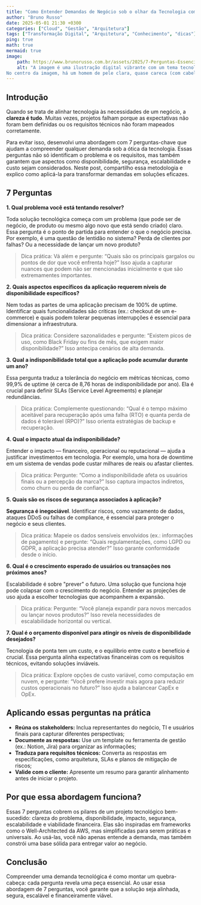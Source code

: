```yaml
---
title: "Como Entender Demandas de Negócio sob o olhar da Tecnologia com 7 Perguntas Essenciais"
author: "Bruno Russo"
date: 2025-05-01 21:30 +0300
categories: ["Cloud", "Gestão", "Arquitetura"]
tags: ["Transformação Digital", "Arquitetura", "Conhecimento", "dicas"]
ping: true
math: true
mermaid: true
image: 
    path: https://www.brunorusso.com.br/assets/2025/7-Perguntas-Essenciais.jpg
    alt: "A imagem é uma ilustração digital vibrante com um tema tecnológico, projetada para promover um artigo sobre 7 perguntas para alinhar tecnologia e negócios. O fundo apresenta um gradiente de azul e roxo, criando uma estética futurista e high-tech. Há linhas finas e curvas suaves ao fundo, que lembram fluxos de dados ou circuitos digitais, adicionando um toque de dinamismo.
No centro da imagem, há um homem de pele clara, quase careca (com cabelo muito curto), usando óculos de armação preta. Ele está sorrindo e parece confiante. Sua roupa é casual: uma camisa polo azul, calça jeans azul e tênis brancos. Ele está em pé sobre uma plataforma circular que tem um leve brilho, sugerindo um ambiente tecnológico avançado. Suas mãos estão nos bolsos, transmitindo uma postura relaxada. Ao redor do homem, flutuam sete caixas de diálogo retangulares com bordas arredondadas e um leve brilho translúcido, como se fossem hologramas. Cada caixa contém um ícone e uma palavra que representam as sete perguntas mencionadas no artigo. As caixas estão posicionadas em um círculo ao redor do homem, algumas mais à esquerda, outras à direita, e algumas acima ou abaixo dele."
---
```


## Introdução

Quando se trata de alinhar tecnologia às necessidades de um negócio, a **clareza é tudo**. Muitas vezes, projetos falham porque as expectativas não foram bem definidas ou os requisitos técnicos não foram mapeados corretamente.

Para evitar isso, desenvolvi uma abordagem com 7 perguntas-chave que ajudam a compreender qualquer demanda sob a ótica da tecnologia. Essas perguntas não só identificam o problema e os requisitos, mas também garantem que aspectos como disponibilidade, segurança, escalabilidade e custo sejam considerados. Neste post, compartilho essa metodologia e explico como aplicá-la para transformar demandas em soluções eficazes.


## 7 Perguntas
 
**1. Qual problema você está tentando resolver?**

Toda solução tecnológica começa com um problema (que pode ser de negócio, de produto ou mesmo algo novo que está sendo criado) claro. Essa pergunta é o ponto de partida para entender o que o negócio precisa. Por exemplo, é uma questão de lentidão no sistema? Perda de clientes por falhas? Ou a necessidade de lançar um novo produto?

> Dica prática: Vá além e pergunte: “Quais são os principais gargalos ou pontos de dor que você enfrenta hoje?” Isso ajuda a capturar nuances que podem não ser mencionadas inicialmente e que são extremamentes importantes.


**2. Quais aspectos específicos da aplicação requerem níveis de disponibilidade específicos?**

Nem todas as partes de uma aplicação precisam de 100% de uptime. Identificar quais funcionalidades são críticas (ex.: checkout de um e-commerce) e quais podem tolerar pequenas interrupções é essencial para dimensionar a infraestrutura.

> Dica prática: Considere sazonalidades e pergunte: “Existem picos de uso, como Black Friday ou fins de mês, que exigem maior disponibilidade?” Isso antecipa cenários de alta demanda.


**3. Qual a indisponibilidade total que a aplicação pode acumular durante um ano?**

Essa pergunta traduz a tolerância do negócio em métricas técnicas, como 99,9% de uptime (é cerca de 8,76 horas de indisponibilidade por ano). Ela é crucial para definir SLAs (Service Level Agreements) e planejar redundâncias.

> Dica prática: Complemente questionando: “Qual é o tempo máximo aceitável para recuperação após uma falha (RTO) e quanta perda de dados é tolerável (RPO)?” Isso orienta estratégias de backup e recuperação.


**4. Qual o impacto atual da indisponibilidade?**

Entender o impacto — financeiro, operacional ou reputacional — ajuda a justificar investimentos em tecnologia. Por exemplo, uma hora de downtime em um sistema de vendas pode custar milhares de reais ou afastar clientes.

> Dica prática: Pergunte: “Como a indisponibilidade afeta os usuários finais ou a percepção da marca?” Isso captura impactos indiretos, como churn ou perda de confiança.


**5. Quais são os riscos de segurança associados à aplicação?**

**Segurança é inegociável**. Identificar riscos, como vazamento de dados, ataques DDoS ou falhas de compliance, é essencial para proteger o negócio e seus clientes.

> Dica prática: Mapeie os dados sensíveis envolvidos (ex.: informações de pagamento) e pergunte: “Quais regulamentações, como LGPD ou GDPR, a aplicação precisa atender?” Isso garante conformidade desde o início.


**6. Qual é o crescimento esperado de usuários ou transações nos próximos anos?**

Escalabilidade é sobre "prever" o futuro. Uma solução que funciona hoje pode colapsar com o crescimento do negócio. Entender as projeções de uso ajuda a escolher tecnologias que acompanhem a expansão.

> Dica prática: Pergunte: “Você planeja expandir para novos mercados ou lançar novos produtos?” Isso revela necessidades de escalabilidade horizontal ou vertical.


**7. Qual é o orçamento disponível para atingir os níveis de disponibilidade desejados?**

Tecnologia de ponta tem um custo, e o equilíbrio entre custo e benefício é crucial. Essa pergunta alinha expectativas financeiras com os requisitos técnicos, evitando soluções inviáveis.

> Dica prática: Explore opções de custo variável, como computação em nuvem, e pergunte: “Você prefere investir mais agora para reduzir custos operacionais no futuro?” Isso ajuda a balancear CapEx e OpEx.


## Aplicando essas perguntas na prática

- **Reúna os stakeholders:** Inclua representantes do negócio, TI e usuários finais para capturar diferentes perspectivas; 
- **Documente as respostas:** Use um template ou ferramenta de gestão (ex.: Notion, Jira) para organizar as informações;
- **Traduza para requisitos técnicos:** Converta as respostas em especificações, como arquitetura, SLAs e planos de mitigação de riscos;
- **Valide com o cliente:** Apresente um resumo para garantir alinhamento antes de iniciar o projeto.


## Por que essa abordagem funciona?

Essas 7 perguntas cobrem os pilares de um projeto tecnológico bem-sucedido: clareza do problema, disponibilidade, impacto, segurança, escalabilidade e viabilidade financeira. Elas são inspiradas em frameworks como o Well-Architected da AWS, mas simplificadas para serem práticas e universais. Ao usá-las, você não apenas entende a demanda, mas também constrói uma base sólida para entregar valor ao negócio.


## Conclusão

Compreender uma demanda tecnológica é como montar um quebra-cabeça: cada pergunta revela uma peça essencial. Ao usar essa abordagem de 7 perguntas, você garante que a solução seja alinhada, segura, escalável e financeiramente viável.
